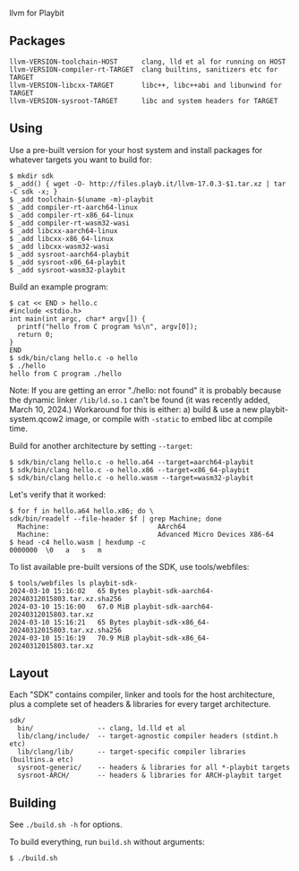 llvm for Playbit

## Packages

    llvm-VERSION-toolchain-HOST      clang, lld et al for running on HOST
    llvm-VERSION-compiler-rt-TARGET  clang builtins, sanitizers etc for TARGET
    llvm-VERSION-libcxx-TARGET       libc++, libc++abi and libunwind for TARGET
    llvm-VERSION-sysroot-TARGET      libc and system headers for TARGET


## Using

Use a pre-built version for your host system and install packages for whatever targets
you want to build for:

```shell
$ mkdir sdk
$ _add() { wget -O- http://files.playb.it/llvm-17.0.3-$1.tar.xz | tar -C sdk -x; }
$ _add toolchain-$(uname -m)-playbit
$ _add compiler-rt-aarch64-linux
$ _add compiler-rt-x86_64-linux
$ _add compiler-rt-wasm32-wasi
$ _add libcxx-aarch64-linux
$ _add libcxx-x86_64-linux
$ _add libcxx-wasm32-wasi
$ _add sysroot-aarch64-playbit
$ _add sysroot-x86_64-playbit
$ _add sysroot-wasm32-playbit
```

Build an example program:

```shell
$ cat << END > hello.c
#include <stdio.h>
int main(int argc, char* argv[]) {
  printf("hello from C program %s\n", argv[0]);
  return 0;
}
END
$ sdk/bin/clang hello.c -o hello
$ ./hello
hello from C program ./hello
```

Note: If you are getting an error "./hello: not found" it is probably because
the dynamic linker `/lib/ld.so.1` can't be found (it was recently added, March 10, 2024.)
Workaround for this is either: a) build & use a new playbit-system.qcow2 image, or compile with `-static` to embed libc at compile time.

Build for another architecture by setting `--target`:

```shell
$ sdk/bin/clang hello.c -o hello.a64 --target=aarch64-playbit
$ sdk/bin/clang hello.c -o hello.x86 --target=x86_64-playbit
$ sdk/bin/clang hello.c -o hello.wasm --target=wasm32-playbit
```

Let's verify that it worked:

```shell
$ for f in hello.a64 hello.x86; do \
sdk/bin/readelf --file-header $f | grep Machine; done
  Machine:                           AArch64
  Machine:                           Advanced Micro Devices X86-64
$ head -c4 hello.wasm | hexdump -c
0000000  \0   a   s   m
```

To list available pre-built versions of the SDK, use tools/webfiles:

```shell
$ tools/webfiles ls playbit-sdk-
2024-03-10 15:16:02   65 Bytes playbit-sdk-aarch64-20240312015803.tar.xz.sha256
2024-03-10 15:16:00   67.0 MiB playbit-sdk-aarch64-20240312015803.tar.xz
2024-03-10 15:16:21   65 Bytes playbit-sdk-x86_64-20240312015803.tar.xz.sha256
2024-03-10 15:16:19   70.9 MiB playbit-sdk-x86_64-20240312015803.tar.xz
```


## Layout

Each "SDK" contains compiler, linker and tools for the host architecture, plus a complete set of headers & libraries for every target architecture.

```
sdk/
  bin/                -- clang, ld.lld et al
  lib/clang/include/  -- target-agnostic compiler headers (stdint.h etc)
  lib/clang/lib/      -- target-specific compiler libraries (builtins.a etc)
  sysroot-generic/    -- headers & libraries for all *-playbit targets
  sysroot-ARCH/       -- headers & libraries for ARCH-playbit target
```


## Building

See `./build.sh -h` for options.

To build everything, run `build.sh` without arguments:

```shell
$ ./build.sh
```
